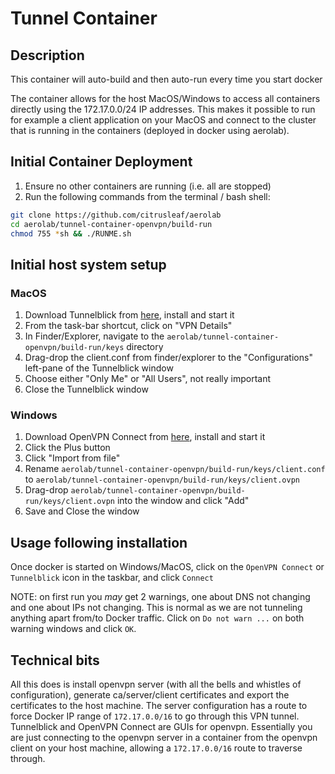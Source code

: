 # Tunnel Container

## Description

This container will auto-build and then auto-run every time you start docker

The container allows for the host MacOS/Windows to access all containers directly using the 172.17.0.0/24 IP addresses. This makes it possible to run for example a client application on your MacOS and connect to the cluster that is running in the containers (deployed in docker using aerolab).

## Initial Container Deployment

1. Ensure no other containers are running (i.e. all are stopped)
2. Run the following commands from the terminal / bash shell:

```bash
git clone https://github.com/citrusleaf/aerolab
cd aerolab/tunnel-container-openvpn/build-run
chmod 755 *sh && ./RUNME.sh
```

## Initial host system setup

### MacOS

1. Download Tunnelblick from [here](https://tunnelblick.net/), install and start it
2. From the task-bar shortcut, click on "VPN Details"
3. In Finder/Explorer, navigate to the `aerolab/tunnel-container-openvpn/build-run/keys` directory
4. Drag-drop the client.conf from finder/explorer to the "Configurations" left-pane of the Tunnelblick window
5. Choose either "Only Me" or "All Users", not really important
6. Close the Tunnelblick window

### Windows
1. Download OpenVPN Connect from [here](https://openvpn.net/client-connect-vpn-for-windows/), install and start it
2. Click the Plus button
3. Click "Import from file"
4. Rename `aerolab/tunnel-container-openvpn/build-run/keys/client.conf` to `aerolab/tunnel-container-openvpn/build-run/keys/client.ovpn`
5. Drag-drop `aerolab/tunnel-container-openvpn/build-run/keys/client.ovpn` into the window and click "Add"
6. Save and Close the window

## Usage following installation

Once docker is started on Windows/MacOS, click on the `OpenVPN Connect` or `Tunnelblick` icon in the taskbar, and click `Connect`

NOTE: on first run you *may* get 2 warnings, one about DNS not changing and one about IPs not changing. This is normal as we are not tunneling anything apart from/to Docker traffic. Click on `Do not warn ...` on both warning windows and click `OK`.

## Technical bits

All this does is install openvpn server (with all the bells and whistles of configuration), generate ca/server/client certificates and export the certificates to the host machine. The server configuration has a route to force Docker IP range of `172.17.0.0/16` to go through this VPN tunnel. Tunnelblick and OpenVPN Connect are GUIs for openvpn. Essentially you are just connecting to the openvpn server in a container from the openvpn client on your host machine, allowing a `172.17.0.0/16` route to traverse through.
